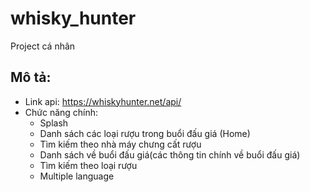 # whisky_hunter
Project cá nhân


## Mô tả:
- Link api: https://whiskyhunter.net/api/
- Chức năng chính: 
  + Splash
  + Danh sách các loại rượu trong buổi đấu giá (Home)
  + Tìm kiếm theo nhà máy chưng cất rượu
  + Danh sách về buổi đấu giá(các thông tin chính về buổi đấu giá)
  + Tìm kiếm theo loại rượu
  + Multiple language
